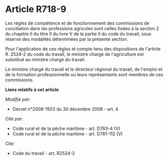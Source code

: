 # Article R718-9

Les règles de compétence et de fonctionnement des commissions de conciliation dans les professions agricoles sont celles
fixées à la section 2 du chapitre II du titre II du livre V de la partie II du code du travail, sous réserve des modalités
déterminées par la présente section. 

Pour l'application de ces règles et compte tenu des dispositions de l'article R. 2524-2 du code du travail, le ministre
chargé de l'agriculture est substitué au ministre chargé du travail. 

Le ministre chargé du travail et le directeur régional du travail, de l'emploi et de la formation professionnelle ou leurs
représentants sont membres de ces commissions.

**Liens relatifs à cet article**

_Modifié par_:

  - Décret n°2008-1503 du 30 décembre 2008 - art. 4

_Cité par_:

  - Code rural et de la pêche maritime - art. D763-4 (V)
  - Code rural et de la pêche maritime - art. D781-112 (V)

_Cite_:

  - Code du travail - art. R2524-2
